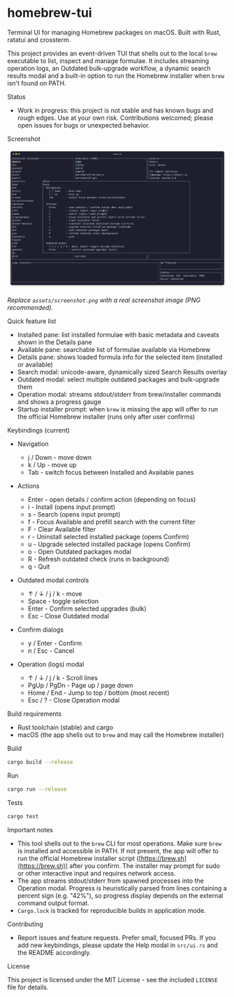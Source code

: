 # homebrew-tui

Terminal UI for managing Homebrew packages on macOS. Built with Rust, ratatui and crossterm.

This project provides an event-driven TUI that shells out to the local `brew` executable to
list, inspect and manage formulae. It includes streaming operation logs, an Outdated bulk-upgrade
workflow, a dynamic search results modal and a built-in option to run the Homebrew installer when
`brew` isn't found on PATH.

Status

- Work in progress: this project is not stable and has known bugs and rough edges. Use at your own
  risk. Contributions welcomed; please open issues for bugs or unexpected behavior.

Screenshot

![homebrew-tui screenshot](assets/screenshot.png)

_Replace `assets/screenshot.png` with a real screenshot image (PNG recommended)._

Quick feature list

- Installed pane: list installed formulae with basic metadata and caveats shown in the Details pane
- Available pane: searchable list of formulae available via Homebrew
- Details pane: shows loaded formula info for the selected item (installed or available)
- Search modal: unicode-aware, dynamically sized Search Results overlay
- Outdated modal: select multiple outdated packages and bulk-upgrade them
- Operation modal: streams stdout/stderr from brew/installer commands and shows a progress gauge
- Startup installer prompt: when `brew` is missing the app will offer to run the official Homebrew installer (runs only after user confirms)

Keybindings (current)

- Navigation
  - j / Down        - move down
  - k / Up          - move up
  - Tab             - switch focus between Installed and Available panes

- Actions
  - Enter           - open details / confirm action (depending on focus)
  - i               - Install (opens input prompt)
  - s               - Search (opens input prompt)
  - f               - Focus Available and prefill search with the current filter
  - F               - Clear Available filter
  - r               - Uninstall selected installed package (opens Confirm)
  - u               - Upgrade selected installed package (opens Confirm)
  - o               - Open Outdated packages modal
  - R               - Refresh outdated check (runs in background)
  - q               - Quit

- Outdated modal controls
  - ↑ / ↓ / j / k   - move
  - Space           - toggle selection
  - Enter           - Confirm selected upgrades (bulk)
  - Esc             - Close Outdated modal

- Confirm dialogs
  - y / Enter       - Confirm
  - n / Esc         - Cancel

- Operation (logs) modal
  - ↑ / ↓ / j / k   - Scroll lines
  - PgUp / PgDn     - Page up / page down
  - Home / End      - Jump to top / bottom (most recent)
  - Esc / ?         - Close Operation modal

Build requirements

- Rust toolchain (stable) and cargo
- macOS (the app shells out to `brew` and may call the Homebrew installer)

Build

```sh
cargo build --release
```

Run

```sh
cargo run --release
```

Tests

```sh
cargo test
```

Important notes

- This tool shells out to the `brew` CLI for most operations. Make sure `brew` is installed and
  accessible in PATH. If not present, the app will offer to run the official Homebrew installer
  script ([https://brew.sh](https://brew.sh)) after you confirm. The installer may prompt for sudo or other
  interactive input and requires network access.
- The app streams stdout/stderr from spawned processes into the Operation modal. Progress is
  heuristically parsed from lines containing a percent sign (e.g. "42%"), so progress display
  depends on the external command output format.
- `Cargo.lock` is tracked for reproducible builds in application mode.

Contributing

- Report issues and feature requests. Prefer small, focused PRs. If you add new keybindings,
  please update the Help modal in `src/ui.rs` and the README accordingly.

License

This project is licensed under the MIT License - see the included `LICENSE` file for details.
